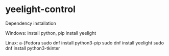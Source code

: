 # yeelight-control

Dependency installation

Windows:
install python, 
pip install yeelight

Linux:
a-)Fedora
sudo dnf install python3-pip
sudo dnf install yeelight
sudo dnf install python3-tkinter
